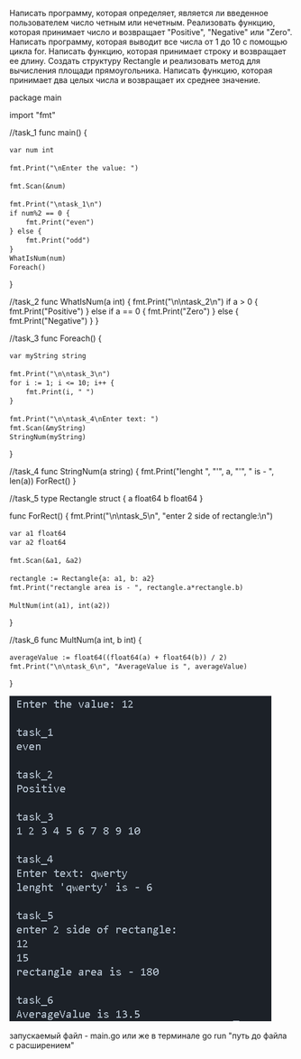 Написать программу, которая определяет, является ли введенное пользователем число четным или нечетным.
Реализовать функцию, которая принимает число и возвращает "Positive", "Negative" или "Zero".
Написать программу, которая выводит все числа от 1 до 10 с помощью цикла for.
Написать функцию, которая принимает строку и возвращает ее длину.
Создать структуру Rectangle и реализовать метод для вычисления площади прямоугольника.
Написать функцию, которая принимает два целых числа и возвращает их среднее значение.

package main

import "fmt"

//task_1
func main() {

	var num int

	fmt.Print("\nEnter the value: ")

	fmt.Scan(&num)

	fmt.Print("\ntask_1\n")
	if num%2 == 0 {
		fmt.Print("even")
	} else {
		fmt.Print("odd")
	}
	WhatIsNum(num)
	Foreach()
}

//task_2
func WhatIsNum(a int) {
	fmt.Print("\n\ntask_2\n")
	if a > 0 {
		fmt.Print("Positive")
	} else if a == 0 {
		fmt.Print("Zero")
	} else {
		fmt.Print("Negative")
	}
}

//task_3
func Foreach() {

	var myString string

	fmt.Print("\n\ntask_3\n")
	for i := 1; i <= 10; i++ {
		fmt.Print(i, " ")
	}

	fmt.Print("\n\ntask_4\nEnter text: ")
	fmt.Scan(&myString)
	StringNum(myString)
}

//task_4
func StringNum(a string) {
	fmt.Print("lenght ", "'", a, "'", " is - ", len(a))
	ForRect()
}

//task_5
type Rectangle struct {
	a float64
	b float64
}

func ForRect() {
	fmt.Print("\n\ntask_5\n", "enter 2 side of rectangle:\n")

	var a1 float64
	var a2 float64

	fmt.Scan(&a1, &a2)

	rectangle := Rectangle{a: a1, b: a2}
	fmt.Print("rectangle area is - ", rectangle.a*rectangle.b)

	MultNum(int(a1), int(a2))
}

//task_6
func MultNum(a int, b int) {

	averageValue := float64((float64(a) + float64(b)) / 2)
	fmt.Print("\n\ntask_6\n", "AverageValue is ", averageValue)

}


![alt text](image.png)

запускаемый файл - main.go
или же в терминале go run "путь до файла с расширением"